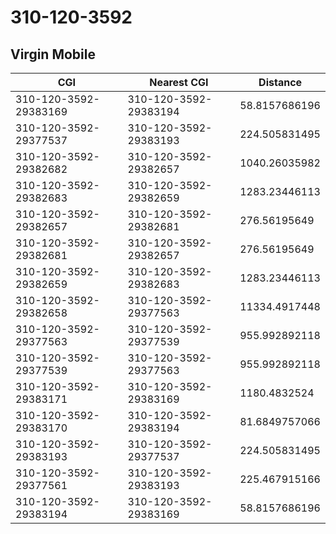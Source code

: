 # 310-120-3592
## Virgin Mobile


| CGI | Nearest CGI | Distance |
|-----|-------------|----------|
| 310-120-3592-29383169 | 310-120-3592-29383194 | 58.8157686196 |
| 310-120-3592-29377537 | 310-120-3592-29383193 | 224.505831495 |
| 310-120-3592-29382682 | 310-120-3592-29382657 | 1040.26035982 |
| 310-120-3592-29382683 | 310-120-3592-29382659 | 1283.23446113 |
| 310-120-3592-29382657 | 310-120-3592-29382681 | 276.56195649 |
| 310-120-3592-29382681 | 310-120-3592-29382657 | 276.56195649 |
| 310-120-3592-29382659 | 310-120-3592-29382683 | 1283.23446113 |
| 310-120-3592-29382658 | 310-120-3592-29377563 | 11334.4917448 |
| 310-120-3592-29377563 | 310-120-3592-29377539 | 955.992892118 |
| 310-120-3592-29377539 | 310-120-3592-29377563 | 955.992892118 |
| 310-120-3592-29383171 | 310-120-3592-29383169 | 1180.4832524 |
| 310-120-3592-29383170 | 310-120-3592-29383194 | 81.6849757066 |
| 310-120-3592-29383193 | 310-120-3592-29377537 | 224.505831495 |
| 310-120-3592-29377561 | 310-120-3592-29383193 | 225.467915166 |
| 310-120-3592-29383194 | 310-120-3592-29383169 | 58.8157686196 |
